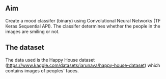 ## Aim
Create a mood classifer (binary) using Convolutional Neural Networks (TF Keras Sequential API).
The classifer determines whether the people in the images are smiling or not.


## The dataset
The data used is the Happy House dataset (https://www.kaggle.com/datasets/iarunava/happy-house-dataset) which contains images of peoples' faces. 
 





